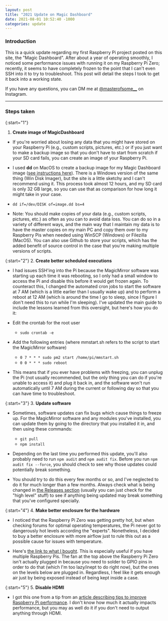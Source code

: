 ```yaml
---
layout: post
title: "2021 Update on Magic Dashboard"
date: 2021-08-01 10:52:40 -1000
categories: update
---
```


### Introduction
This is a quick update regarding my first Raspberry Pi project posted on this site, the "Magic Dashboard". After about a year of operating smoothly, I noticed some performance issues with running it on my Raspberry Pi Zero; recently, it seems to have completely frozen to the point that I can't even SSH into it to try to troubleshoot. This post will detail the steps I took to get it back into a working state.

If you have any questions, you can DM me at [@masterofsome__](https://instagram.com/masterofsome__) on Instagram.

***

### Steps taken
{:start="1"}
1. **Create image of MagicDashboard**
  - If you're worried about losing any data that you might have stored on your Raspberry Pi (e.g., custom scripts, pictures, etc.) or if you just want to make a backup image so that you don't have to start from scratch if your SD card fails, you can create an image of your Raspberry Pi.
  - I used **dd** on MacOS to create a backup image for my Magic Dashboard image ([see instructions here](https://www.cyberciti.biz/faq/how-to-create-disk-image-on-mac-os-x-with-dd-command/)). There is a Windows version of the same thing (Win Disk Imager), but the site is a little sketchy and I can't recommend using it. This process took almost 12 hours, and my SD card is only 32 GB large, so you can use that as comparison for how long it might take in your case.
  - `dd if=/dev/DISK of=image.dd bs=4`

  - Note: You should make copies of your data (e.g., custom scripts, pictures, etc.) as often as you can to avoid data loss. You can do so in a variety of different ways, and the main way that I maintain my data is to have the master copies on my main PC and copy them over to my Raspberry Pis when needed using WinSCP (Windows) or Filezilla (MacOS). You can also use Github to store your scripts, which has the added benefit of source control in the case that you're making multiple versions of scripts.

{:start="2"}
2. **Create better scheduled executions**
  - I had issues SSH'ing into the Pi because the MagicMirror software was starting up each time it was rebooting, so I only had a small window to access the Pi and disable this before it would get frozen again. To counteract this, I changed the automated cron jobs to start the software at 7 AM (which is a little earlier than I usually wake up) and to perform a reboot at 12 AM (which is around the time I go to sleep, since I figure I don't need this to run while I'm sleeping). I've updated the main guide to include the lessons learned from this oversight, but here's how you do it:

  - Edit the crontab for the root user
    - `sudo crontab -e`

  - Add the following entries (where mmstart.sh refers to the script to start the MagicMirror software)
    - `0 7 * * * sudo pm2 start /home/pi/mmstart.sh`
    - `0 0 * * * sudo reboot`

  - This means that if you ever have problems with freezing, you can unplug the Pi (not usually recommended, but the only thing you can do if you're unable to access it) and plug it back in, and the software won't run automatically until 7 AM during the current or following day so that you can have time to troubleshoot.

{:start="3"}
3. **Update software**
  - Sometimes, software updates can fix bugs which cause things to freeze up. For the MagicMirror software and any modules you've installed, you can update them by going to the directory that you installed it in, and then using these commands:
    - `git pull`
    - `npm install`

  - Depending on the last time you performed this update, you'll also probably need to run `npm audit` and `npm audit fix`. Before you run `npm audit fix --force`, you should check to see why those updates could potentially break something.
  - You should try to do this every few months or so, and I've neglected to do it for much longer than a few months. Always check what is being changed in [the Releases section](https://github.com/MichMich/MagicMirror/releases) (usually you can just check for the "high level" stuff) to see if anything being updated may break something that you've configured specially.

{:start="4"}
4. **Make better enclosure for the hardware**
  - I noticed that the Raspberry Pi Zero was getting pretty hot, but when checking forums for optimal operating temperatures, the Pi never got to dangerously hot levels according the "experts". Nonetheless, I decided to buy a better enclosure with more airflow just to rule this out as a possible cause for issues with temperature. <insert picture of enclsoure>

  - Here's [the link to what I bought](https://www.amazon.com/gp/product/B07CTG5N3V/ref=ppx_yo_dt_b_asin_title_o02_s00?ie=UTF8&psc=1). This is especially useful if you have multiple Raspberry Pis. The fan at the top above the Raspberry Pi Zero isn't actually plugged in because you need to solder to GPIO pins in order to do that (which I'm too lazy/inept to do right now), but the ones on the levels below are plugged in. Regardless, I feel like it gets enough air just by being exposed instead of being kept inside a case.

{:start="5"}
5. **Disable HDMI**
  - I got this one from a tip from an [article describing tips to improve Raspberry Pi performance](https://peppe8o.com/4-tricks-to-improve-raspberry-pi-performance-and-power-consuption/). I don't know how much it actually impacts performance, but you may as well do it if you don't need to output anything through HDMI.
